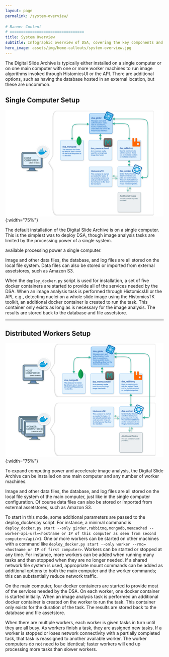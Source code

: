 ```yaml
---
layout: page
permalink: /system-overview/

# Banner Content
# =================================
title: System Overview
subtitle: Infographic overview of DSA, covering the key components and setup options.
hero_image: assets/img/home-callouts/system-overview.jpg
---
```


<div class="system-overview-page" markdown="1">

The Digital Slide Archive is typically either installed on a single computer or on one main computer with one or more worker machines to run image algorithms invoked through HistomicsUI or the API. There are additional options, such as having the database hosted in an external location, but these are uncommon.

## Single Computer Setup

![Single Computer Diagram](../assets/img/system-diagrams/system-diagram-single-computer-setup.svg "Single Computer Diagram"){:width="75%"}

The default installation of the Digital Slide Archive is on a single computer. This is the simplest was to deploy DSA, though image analysis tasks are limited by the processing power of a single system.

available processing power a single computer.

Image and other data files, the database, and log files are all stored on the local file system. Data files can also be stored or imported from external assetstores, such as Amazon S3.

When the `deploy_docker.py` script is used for installation, a set of five docker containers are started to provide all of the services needed by the DSA. When an image analysis task is performed through HistomicsUI or the API, e.g., detecting nuclei on a whole slide image using the HistomicsTK toolkit, an additional docker container is created to run the task. This container only exists as long as is necessary for the image analysis. The results are stored back to the database and file assetstore.

---

## Distributed Workers Setup

![Distributed Workers Setup](../assets/img/system-diagrams/system-diagram-distributed-workers-setup.svg "Distributed Workers Setup Diagram"){:width="75%"}

To expand computing power and accelerate image analysis, the Digital Slide Archive can be installed on one main computer and any number of worker machines.

Image and other data files, the database, and log files are all stored on the local file system of the main computer, just like in the single computer configuration. Of course data files can also be stored or imported from external assetstores, such as Amazon S3.

To start in this mode, some additional parameters are passed to the deploy_docker.py script. For instance, a minimal command is `deploy_docker.py start --only girder,rabbitmq,mongodb,memcached --worker-api-url=<hostname or IP of this computer as seen from second computer>/api/v1`. One or more workers can be started on other machines with a command like `deploy_docker.py start --only worker --rmq=<hostname or IP of first computer>`. Workers can be started or stopped at any time. For instance, more workers can be added when running many tasks and then stopped when they are no longer needed. If a shared network file system is used, appropriate mount commands can be added as additional options to both the main computer and the worker commands; this can substantially reduce network traffic.

On the main computer, four docker containers are started to provide most of the services needed by the DSA. On each worker, one docker container is started initially. When an image analysis task is performed an additional docker container is created on the worker to run the task. This container only exists for the duration of the task. The results are stored back to the database and file assetstore.

When there are multiple workers, each worker is given tasks in turn until they are all busy. As workers finish a task, they are assigned new tasks. If a worker is stopped or loses network connectivity with a partially completed task, that task is reassigned to another available worker. The worker computers do not need to be identical; faster workers will end up processing more tasks than slower workers.
